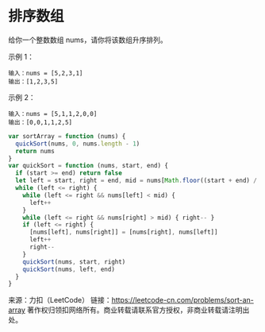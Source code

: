 # 排序数组

给你一个整数数组 nums，请你将该数组升序排列。

示例 1：

```
输入：nums = [5,2,3,1]
输出：[1,2,3,5]
```

示例 2：

```
输入：nums = [5,1,1,2,0,0]
输出：[0,0,1,1,2,5]
```

```js
var sortArray = function (nums) {
  quickSort(nums, 0, nums.length - 1)
  return nums
}
var quickSort = function (nums, start, end) {
  if (start >= end) return false
  let left = start, right = end, mid = nums[Math.floor((start + end) / 2)]
  while (left <= right) {
    while (left <= right && nums[left] < mid) {
      left++
    }
    while (left <= right && nums[right] > mid) { right-- }
    if (left <= right) {
      [nums[left], nums[right]] = [nums[right], nums[left]]
      left++
      right--
    }
    quickSort(nums, start, right)
    quickSort(nums, left, end)
  }
}
```

来源：力扣（LeetCode）
链接：<https://leetcode-cn.com/problems/sort-an-array>
著作权归领扣网络所有。商业转载请联系官方授权，非商业转载请注明出处。
